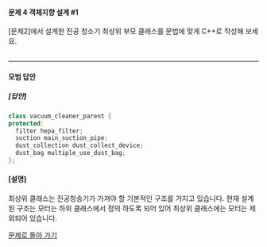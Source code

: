 #### 문제 4 객체지향 설계 #1
[문제2]에서 설계한 진공 청소기 최상위 부모 클래스를 문법에 맞게 C++로 작성해 보세요.<br/><br/>

---


#### 모범 답안
##### [답안]
```cpp
class vacuum_cleaner_parent {
protected:
  filter hepa_filter;
  suction main_suction_pipe;
  dust_collection dust_collect_device;
  dust_bag multiple_use_dust_bag;
};
```
#### [설명]
최상위 클래스는 진공청송기가 가져야 할 기본적인 구조를 가지고 있습니다. 현재 설계된 구조는 모터는 하위 클래스에서 정의 하도록 되어 있어 최상위 클래스에는 모터는 제외되어 있습니다.

[문제로 돌아 가기](README.md "문제로 돌아 가기")
